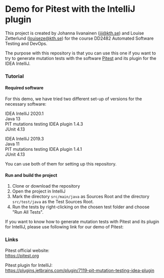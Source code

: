 # Demo for Pitest with the IntelliJ plugin
This project is created by Johanna Iivanainen (jii@kth.se) and Louise Zetterlund (louiseze@kth.se) for the course DD2482 Automated Software Testing and DevOps. 

The purpose with this repository is that you can use this one if you want to try to generate mutation tests with the software [Pitest](https://pitest.org) and its plugin for the IDEA IntelliJ.

### Tutorial

#### Required software
For this demo, we have tried two different set-up of versions for the necessary software:

IDEA IntelliJ 2020.1  
Java 13  
PIT mutations testing IDEA plugin 1.4.3  
JUnit 4.13

IDEA IntelliJ 2019.3  
Java 11  
PIT mutations testing IDEA plugin 1.4.1  
JUnit 4.13

You can use both of them for setting up this repository.

#### Run and build the project
1. Clone or download the repository
2. Open the project in IntelliJ
3. Mark the directory `src/main/java` as Sources Root and the directory `src/test/java` as the Test Sources Root.
4. Run the tests by right-clicking on the chosen test folder and choose "Run All Tests".

If you want to know how to generate mutation tests with Pitest and its plugin for IntelliJ, please use following link for our demo of Pitest:  


### Links
Pitest official website:  
https://pitest.org

Pitest plugin for IntelliJ:  
https://plugins.jetbrains.com/plugin/7119-pit-mutation-testing-idea-plugin


